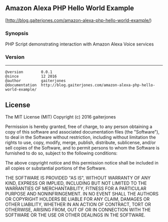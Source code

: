 ## Amazon Alexa PHP Hello World Example

[http://blog.gaiterjones.com/amazon-alexa-php-hello-world-example/)

### Synopsis
PHP Script demonstrating interaction with Amazon Alexa Voice services

### Version
***
	@version		0.0.1
	@since			12 2016
	@author			gaiterjones
	@documentation	http://blog.gaiterjones.com/amazon-alexa-php-hello-world-example/
	

## License

The MIT License (MIT)
Copyright (c) 2016 gaiterjones

Permission is hereby granted, free of charge, to any person obtaining a copy of this software and associated documentation files (the "Software"), to deal in the Software without restriction, including without limitation the rights to use, copy, modify, merge, publish, distribute, sublicense, and/or sell copies of the Software, and to permit persons to whom the Software is furnished to do so, subject to the following conditions:

The above copyright notice and this permission notice shall be included in all copies or substantial portions of the Software.

THE SOFTWARE IS PROVIDED "AS IS", WITHOUT WARRANTY OF ANY KIND, EXPRESS OR IMPLIED, INCLUDING BUT NOT LIMITED TO THE WARRANTIES OF MERCHANTABILITY, FITNESS FOR A PARTICULAR PURPOSE AND NONINFRINGEMENT. IN NO EVENT SHALL THE AUTHORS OR COPYRIGHT HOLDERS BE LIABLE FOR ANY CLAIM, DAMAGES OR OTHER LIABILITY, WHETHER IN AN ACTION OF CONTRACT, TORT OR OTHERWISE, ARISING FROM, OUT OF OR IN CONNECTION WITH THE SOFTWARE OR THE USE OR OTHER DEALINGS IN THE SOFTWARE.